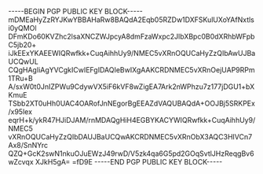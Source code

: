 -----BEGIN PGP PUBLIC KEY BLOCK-----
mDMEaHyZzRYJKwYBBAHaRw8BAQdA2Eqb05RZDw1DXFSKulUXoYAfNxtlsi0yQMOl
DFmKDo60KVZhc2lsaXNCZWJpcyA8dmFzaWxpc2JlbXBpc0B0dXRhbWFpbC5jb20+
iJkEExYKAEEWIQRwfkk+CuqAihhUy9/NMEC5vXRnOQUCaHyZzQIbAwUJBaUCQwUL
CQgHAgIiAgYVCgkICwIEFgIDAQIeBwIXgAAKCRDNMEC5vXRnOejUAP9RPm1TRu+B
A/sxW0t0JnIZPWu9CdywVX5iF6kVF8wZigEA7Ark2nWPhzu7z177jDGU1+bXKmuE
TSbb2XT0uHh0UAC4OARofJnNEgorBgEEAZdVAQUBAQdA+OOJBj5SRKPEx/x95lex
eqrH+k/ykR47HJiDJAM/rnMDAQgHiH4EGBYKACYWIQRwfkk+CuqAihhUy9/NMEC5
vXRnOQUCaHyZzQIbDAUJBaUCQwAKCRDNMEC5vXRnObX3AQC3HIVCn7Ax8/SnNYrc
QZQ+GcK2swN1nkuOJuEWzJ49rwD/V5zk4qa6G5pd2GOqSvtlJHzReqgBv6wZcvqx
XJkH5gA=
=fD9E
-----END PGP PUBLIC KEY BLOCK-----
